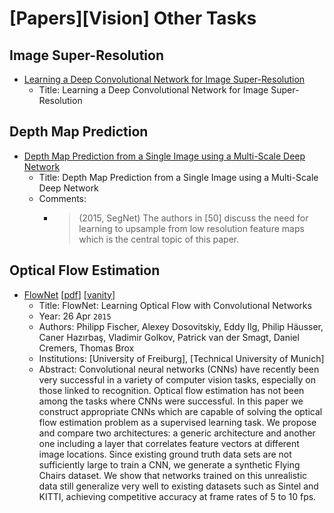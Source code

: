 # [Papers][Vision] Other Tasks

## Image Super-Resolution

* [Learning a Deep Convolutional Network for Image Super-Resolution](https://link.springer.com/chapter/10.1007/978-3-319-10593-2_13)
    * Title: Learning a Deep Convolutional Network for Image Super-Resolution

## Depth Map Prediction

* [Depth Map Prediction from a Single Image using a Multi-Scale Deep Network](https://arxiv.org/abs/1406.2283)
    * Title: Depth Map Prediction from a Single Image using a Multi-Scale Deep Network
    * Comments:
        * > (2015, SegNet) The authors in [50] discuss the need for learning to upsample from low resolution feature maps which is the central topic of this paper.

## Optical Flow Estimation

* [FlowNet](https://arxiv.org/abs/1504.06852)
    [[pdf](https://arxiv.org/pdf/1504.06852.pdf)]
    [[vanity](https://www.arxiv-vanity.com/papers/1504.06852/)]
    * Title: FlowNet: Learning Optical Flow with Convolutional Networks
    * Year: 26 Apr `2015`
    * Authors: Philipp Fischer, Alexey Dosovitskiy, Eddy Ilg, Philip Häusser, Caner Hazırbaş, Vladimir Golkov, Patrick van der Smagt, Daniel Cremers, Thomas Brox
    * Institutions: [University of Freiburg], [Technical University of Munich]
    * Abstract: Convolutional neural networks (CNNs) have recently been very successful in a variety of computer vision tasks, especially on those linked to recognition. Optical flow estimation has not been among the tasks where CNNs were successful. In this paper we construct appropriate CNNs which are capable of solving the optical flow estimation problem as a supervised learning task. We propose and compare two architectures: a generic architecture and another one including a layer that correlates feature vectors at different image locations. Since existing ground truth data sets are not sufficiently large to train a CNN, we generate a synthetic Flying Chairs dataset. We show that networks trained on this unrealistic data still generalize very well to existing datasets such as Sintel and KITTI, achieving competitive accuracy at frame rates of 5 to 10 fps.
